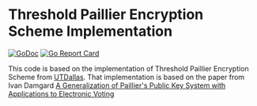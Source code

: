 # Threshold Paillier Encryption Scheme Implementation

[![GoDoc](https://godoc.org/github.com/niclabs/tcpaillier?status.svg)](https://godoc.org/github.com/niclabs/tcpaillier)
[![Go Report Card](https://goreportcard.com/badge/github.com/niclabs/tcpaillier)](https://goreportcard.com/report/github.com/niclabs/tcpaillier)


This code is based on the implementation of Threshold Paillier Encryption Scheme from 
[UTDallas](http://cs.utdallas.edu/dspl/cgi-bin/pailliertoolbox/index.php). That implementation is based on the
paper from Ivan Damgard [A Generalization of Paillier's Public Key System with Applications to Electronic Voting](https://people.csail.mit.edu/rivest/voting/papers/DamgardJurikNielsen-AGeneralizationOfPailliersPublicKeySystemWithApplicationsToElectronicVoting.pdf)